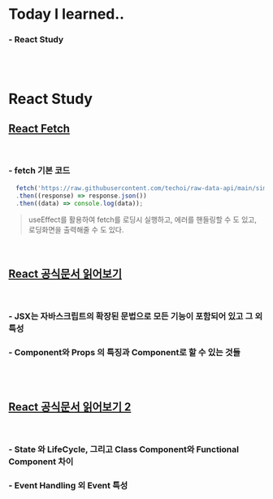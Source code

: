 # Today I learned.. 
  ### - React Study
  
<br>
<br>

# React Study


## [React Fetch](https://evan6-6.tistory.com/39)

<br>

  ### - fetch 기본 코드 

  ```js
    fetch('https://raw.githubusercontent.com/techoi/raw-data-api/main/simple-api.json')
    .then((response) => response.json())
    .then((data) => console.log(data));
  ```

  > useEffect를 활용하여 fetch를 로딩시 실행하고, 에러를 핸들링할 수 도 있고, 로딩화면을 출력해줄 수 도 있다. 

<br>

## [React 공식문서 읽어보기 ](https://evan6-6.tistory.com/40)

<br>

  ### - JSX는 자바스크립트의 확장된 문법으로 모든 기능이 포함되어 있고 그 외 특성
  ### - Component와 Props 의 특징과 Component로 할 수 있는 것들

<br>
<br>

## [React 공식문서 읽어보기 2 ](https://evan6-6.tistory.com/41)

<br>

  ### - State 와 LifeCycle, 그리고 Class Component와 Functional Component 차이
  ### - Event Handling 외 Event 특성
<br> 
<br> 
 

  




